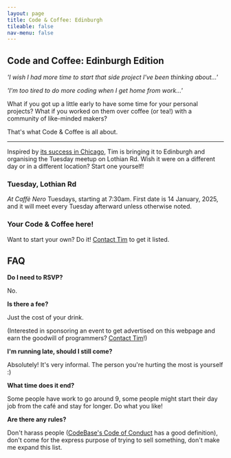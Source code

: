 ```yaml
---
layout: page
title: Code & Coffee: Edinburgh
tileable: false
nav-menu: false
---
```


## Code and Coffee: Edinburgh Edition

<em>'I wish I had more time to start that side project I've been thinking about…'</em>

<em>'I'm too tired to do more coding when I get home from work…'</em>

What if you got up a little early to have some time for your personal projects? What if you worked on them over coffee
(or tea!) with a community of like-minded makers?

That's what Code & Coffee is all about.

<hr>

Inspired by [its success in Chicago](https://push.cx/code-and-coffee), Tim is bringing it to Edinburgh and organising
the Tuesday meetup on Lothian Rd. Wish it were on a different day or in a different location? Start one yourself!

### Tuesday, Lothian Rd

<em>At Caffè Nero</em> Tuesdays, starting at 7:30am. First date is 14 January, 2025, and it will meet every Tuesday
afterward unless otherwise noted.

### Your Code & Coffee here!

Want to start your own? Do it! <a href="mailto:codeandcoffee@tsmacdonald.com">Contact Tim</a> to get it listed.

## FAQ

<strong>Do I need to RSVP?</strong>

No.

<strong>Is there a fee?</strong>

Just the cost of your drink.

(Interested in sponsoring an event to get advertised on this webpage and earn the goodwill
of programmers? <a href="mailto:codeandcoffee@tsmacdonald.com">Contact Tim</a>!)

<strong>I'm running late, should I still come?</strong>

Absolutely! It's very informal. The person you're hurting the most is yourself :)

<strong>What time does it end?</strong>

Some people have work to go around 9, some people might start their day job from the café and stay for longer. Do what
you like!

<strong>Are there any rules?</strong>

Don't harass people ([CodeBase's Code of Conduct](https://www.thisiscodebase.com/code-of-conduct) has a good
definition), don't come for the express purpose of trying to sell something, don't make me expand this list.
